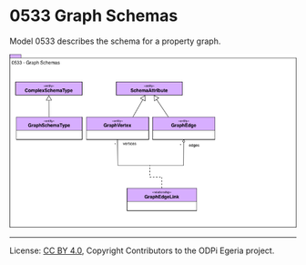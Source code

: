 <!-- SPDX-License-Identifier: CC-BY-4.0 -->
<!-- Copyright Contributors to the ODPi Egeria project. -->

# 0533 Graph Schemas

Model 0533 describes the schema for a property graph.

![UML](0533-Graph-Schemas.png)



----
License: [CC BY 4.0](https://creativecommons.org/licenses/by/4.0/),
Copyright Contributors to the ODPi Egeria project.